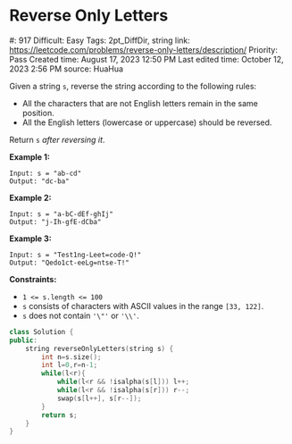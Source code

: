 # Reverse Only Letters

#: 917
Difficult: Easy
Tags: 2pt_DiffDir, string
link: https://leetcode.com/problems/reverse-only-letters/description/
Priority: Pass
Created time: August 17, 2023 12:50 PM
Last edited time: October 12, 2023 2:56 PM
source: HuaHua

Given a string `s`, reverse the string according to the following rules:

- All the characters that are not English letters remain in the same position.
- All the English letters (lowercase or uppercase) should be reversed.

Return `s` *after reversing it*.

**Example 1:**

```
Input: s = "ab-cd"
Output: "dc-ba"

```

**Example 2:**

```
Input: s = "a-bC-dEf-ghIj"
Output: "j-Ih-gfE-dCba"

```

**Example 3:**

```
Input: s = "Test1ng-Leet=code-Q!"
Output: "Qedo1ct-eeLg=ntse-T!"

```

**Constraints:**

- `1 <= s.length <= 100`
- `s` consists of characters with ASCII values in the range `[33, 122]`.
- `s` does not contain `'\"'` or `'\\'`.

```cpp
class Solution {
public:
    string reverseOnlyLetters(string s) {
        int n=s.size();
        int l=0,r=n-1;
        while(l<r){
            while(l<r && !isalpha(s[l])) l++;
            while(l<r && !isalpha(s[r])) r--;
            swap(s[l++], s[r--]);
        }
        return s; 
    }
}
```